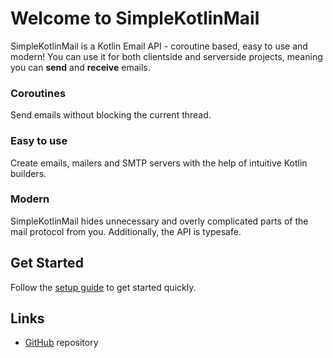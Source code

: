 # Welcome to SimpleKotlinMail

SimpleKotlinMail is a Kotlin Email API - coroutine based, easy to use and modern!
You can use it for both clientside and serverside projects, meaning you can **send** and **receive** emails.

### Coroutines

Send emails without blocking the current thread.

### Easy to use

Create emails, mailers and SMTP servers with the help of intuitive Kotlin builders.

### Modern

SimpleKotlinMail hides unnecessary and overly complicated parts of the mail protocol from you.
Additionally, the API is typesafe.

## Get Started

Follow the [setup guide](setup_gradle.md) to get started quickly.

## Links

- [GitHub](https://github.com/bluefireoly/SimpleKotlinMail) repository
